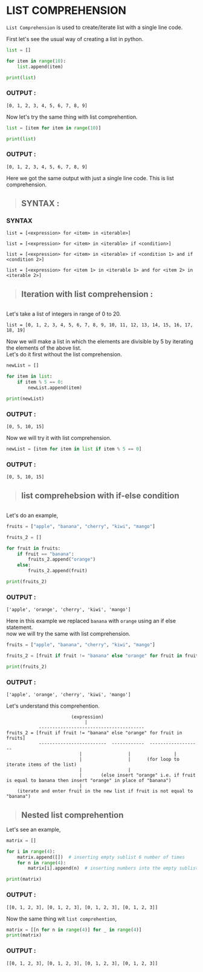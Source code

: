 # LIST COMPREHENSION
`List Comprehension` is used to create/iterate list with a single line code.

First let's see the usual way of creating a list in python.

```python
list = []

for item in range(10):
    list.append(item)

print(list)
```
### OUTPUT :
```
[0, 1, 2, 3, 4, 5, 6, 7, 8, 9]
```

Now let's try the same thing with list comprehention.

```python
list = [item for item in range(10)]

print(list)
```
### OUTPUT :
```
[0, 1, 2, 3, 4, 5, 6, 7, 8, 9]
```

Here we got the same output with just a single line code. This is list comprehension.  

> ## SYNTAX :
### SYNTAX  
```
list = [<expression> for <item> in <iterable>]
```
```
list = [<expression> for <item> in <iterable> if <condition>]
```
```
list = [<expression> for <item> in <iterable> if <condition 1> and if <condition 2>]
```
```
list = [<expression> for <item 1> in <iterable 1> and for <item 2> in <iterable 2>]
```

> ## Iteration with list comprehension :  
` `  
Let's take a list of integers in range of 0 to 20.
```
list = [0, 1, 2, 3, 4, 5, 6, 7, 8, 9, 10, 11, 12, 13, 14, 15, 16, 17, 18, 19]
```

Now we will make a list in which the elements are divisible by 5 by iterating the elements of the above list.  
Let's do it first without the list comprehension.

```python
newList = []

for item in list:
    if item % 5 == 0:
        newList.append(item)

print(newList)
```

### OUTPUT :
```
[0, 5, 10, 15]
```

Now we will try it with list comprehension.

```python
newList = [item for item in list if item % 5 == 0]
```

### OUTPUT :
```
[0, 5, 10, 15]
```

> ## list comprehebsion with if-else condition  
` `  
Let's do an example,  

```python
fruits = ["apple", "banana", "cherry", "kiwi", "mango"]

fruits_2 = []

for fruit in fruits:
    if fruit == "banana":
        fruits_2.append("orange")
    else:
        fruits_2.append(fruit)

print(fruits_2)
```
### OUTPUT :
```
['apple', 'orange', 'cherry', 'kiwi', 'mango']
```
Here in this example we replaced `banana` with `orange` using an if else statement.  
now we will try the same with list comprehension.

```python
fruits = ["apple", "banana", "cherry", "kiwi", "mango"]

fruits_2 = [fruit if fruit != "banana" else "orange" for fruit in fruits]

print(fruits_2)
```
### OUTPUT :
```
['apple', 'orange', 'cherry', 'kiwi', 'mango']
```
Let's understand this comprehention.  

```
                        (expression)
                             |
            ---------------------------------------
fruits_2 = [fruit if fruit != "banana" else "orange" for fruit in fruits]
            -------------------------  ------------  -------------------
                           |                 |                |
                           |                 |      (for loop to iterate items of the list)
                           |                 |
                           |       (else insert "orange" i.e. if fruit is equal to banana then insert "orange" in place of "banana")
                           |
    (iterate and enter fruit in the new list if fruit is not equal to "banana")
```

> ## Nested list comprehention
Let's see an example,  

```python
matrix = []

for i in range(4):
    matrix.append([])  # inserting empty sublist 6 number of times
    for n in range(4):
        matrix[i].append(n)  # inserting numbers into the empty sublist

print(matrix)
```
### OUTPUT :
```
[[0, 1, 2, 3], [0, 1, 2, 3], [0, 1, 2, 3], [0, 1, 2, 3]]
```
Now the same thing wit `list comprehention`,
```python
matrix = [[n for n in range(4)] for _ in range(4)]
print(matrix)
```
### OUTPUT :
```
[[0, 1, 2, 3], [0, 1, 2, 3], [0, 1, 2, 3], [0, 1, 2, 3]]
```


